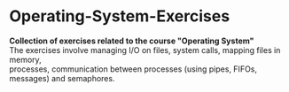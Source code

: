 # Operating-System-Exercises

<b>Collection of exercises related to the course "Operating System"</b> <br>
The exercises involve managing I/O on files, system calls, mapping files in memory,<br>
processes, communication between processes (using pipes, FIFOs, messages) and semaphores.


